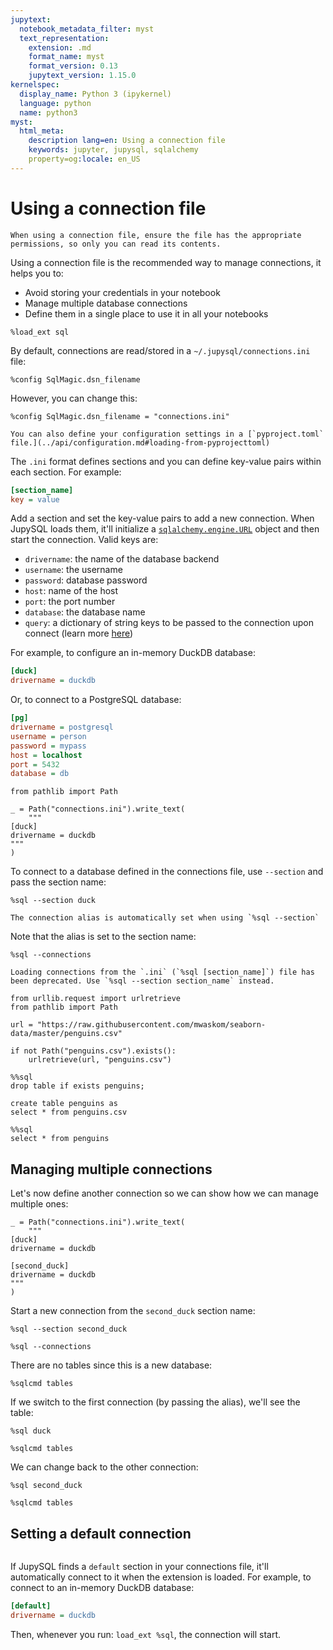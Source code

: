 ```yaml
---
jupytext:
  notebook_metadata_filter: myst
  text_representation:
    extension: .md
    format_name: myst
    format_version: 0.13
    jupytext_version: 1.15.0
kernelspec:
  display_name: Python 3 (ipykernel)
  language: python
  name: python3
myst:
  html_meta:
    description lang=en: Using a connection file
    keywords: jupyter, jupysql, sqlalchemy
    property=og:locale: en_US
---
```


# Using a connection file

```{important}
When using a connection file, ensure the file has the appropriate permissions, so only you can read its contents.
```

Using a connection file is the recommended way to manage connections, it helps you to:

- Avoid storing your credentials in your notebook
- Manage multiple database connections
- Define them in a single place to use it in all your notebooks

```{code-cell} ipython3
%load_ext sql
```

By default, connections are read/stored in a `~/.jupysql/connections.ini` file:

```{code-cell} ipython3
%config SqlMagic.dsn_filename
```

However, you can change this:

```{code-cell} ipython3
%config SqlMagic.dsn_filename = "connections.ini"
```

```{tip}
You can also define your configuration settings in a [`pyproject.toml` file.](../api/configuration.md#loading-from-pyprojecttoml)
```

The `.ini` format defines sections and you can define key-value pairs within each section. For example:

```ini
[section_name]
key = value
```

Add a section and set the key-value pairs to add a new connection. When JupySQL loads them, it'll initialize a [`sqlalchemy.engine.URL`](https://docs.sqlalchemy.org/en/20/core/engines.html#sqlalchemy.engine.URL.create) object and then start the connection. Valid keys are:

- `drivername`: the name of the database backend
- `username`: the username
- `password`: database password
- `host`: name of the host
- `port`: the port number
- `database`: the database name
- `query`: a dictionary of string keys to be passed to the connection upon connect (learn more [here](https://docs.sqlalchemy.org/en/20/core/engines.html#sqlalchemy.engine.URL.create))

For example, to configure an in-memory DuckDB database:

```ini
[duck]
drivername = duckdb
```

Or, to connect to a PostgreSQL database:

```ini
[pg]
drivername = postgresql
username = person
password = mypass
host = localhost
port = 5432
database = db
```

```{code-cell} ipython3
from pathlib import Path

_ = Path("connections.ini").write_text(
    """
[duck]
drivername = duckdb
"""
)
```

To connect to a database defined in the connections file, use `--section` and pass the section name:

```{code-cell} ipython3
%sql --section duck
```

```{versionchanged} 0.10.0
The connection alias is automatically set when using `%sql --section`
```

Note that the alias is set to the section name:

```{code-cell} ipython3
%sql --connections
```

```{versionchanged} 0.10.0
Loading connections from the `.ini` (`%sql [section_name]`) file has been deprecated. Use `%sql --section section_name` instead.
```

```{code-cell} ipython3
from urllib.request import urlretrieve
from pathlib import Path

url = "https://raw.githubusercontent.com/mwaskom/seaborn-data/master/penguins.csv"

if not Path("penguins.csv").exists():
    urlretrieve(url, "penguins.csv")
```

```{code-cell} ipython3
%%sql
drop table if exists penguins;

create table penguins as
select * from penguins.csv
```

```{code-cell} ipython3
%%sql
select * from penguins
```

## Managing multiple connections

Let's now define another connection so we can show how we can manage multiple ones:

```{code-cell} ipython3
_ = Path("connections.ini").write_text(
    """
[duck]
drivername = duckdb

[second_duck]
drivername = duckdb
"""
)
```

Start a new connection from the `second_duck` section name:

```{code-cell} ipython3
%sql --section second_duck
```

```{code-cell} ipython3
%sql --connections
```

There are no tables since this is a new database:

```{code-cell} ipython3
%sqlcmd tables
```

If we switch to the first connection (by passing the alias), we'll see the table:

```{code-cell} ipython3
%sql duck
```

```{code-cell} ipython3
%sqlcmd tables
```

We can change back to the other connection:

```{code-cell} ipython3
%sql second_duck
```

```{code-cell} ipython3
%sqlcmd tables
```

## Setting a default connection

```{versionadded} 0.10.1
```

If JupySQL finds a `default` section in your connections file, it'll automatically connect to it when the extension is loaded. For example, to connect to an in-memory DuckDB database:

```ini
[default]
drivername = duckdb
```

Then, whenever you run: `load_ext %sql`, the connection will start.
